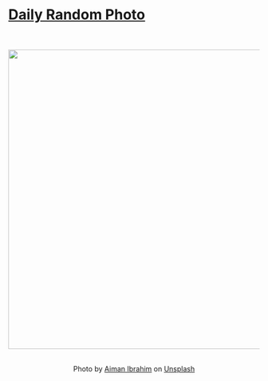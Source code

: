 # [Daily Random Photo](https://www.dailyrandomphoto.com/)

<div align="center">
  <br>
  <br>
  <a href="https://www.dailyrandomphoto.com/p/2023/2023-03-06/"><img src="https://images.unsplash.com/photo-1677301988906-aa3ffc0d3014?crop=entropy&cs=tinysrgb&fit=max&fm=jpg&ixid=Mnw3NzUwOHwwfDF8cmFuZG9tfHx8fHx8fHx8MTY3ODA2Mjk3OA&ixlib=rb-4.0.3&q=80&w=1080" width="600px"></a>
  <br>
  <br>
  <p class="has-text-grey">Photo by <a href="https://unsplash.com/@ahmed_aiman_ibrahim?utm_source=Daily%20Random%20Photo&amp;utm_medium=referral" target="_blank" rel="noopener noreferrer">Aiman Ibrahim</a> on <a href="https://unsplash.com/photos/EbD4_pzf-Q0?utm_source=Daily%20Random%20Photo&amp;utm_medium=referral" target="_blank" rel="noopener noreferrer">Unsplash</a></p>
</div>
